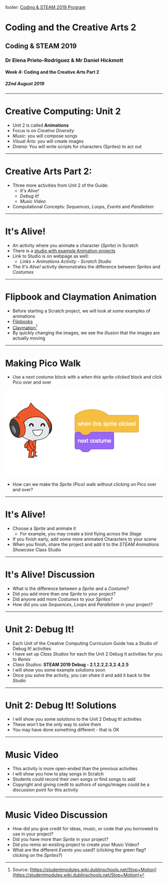 footer: [Coding & STEAM 2019 Program](https://cs4s.github.io/steam-2019/)

# Coding and the Creative Arts 2

## Coding & STEAM 2019

### Dr Elena Prieto-Rodriguez & Mr Daniel Hickmott

#### Week 4: Coding and the Creative Arts Part 2

##### 22nd August 2019

---

# Creative Computing: Unit 2

- Unit 2 is called **Animations**
- Focus is on *Creative Diversity*
- *Music:* you will compose songs
- *Visual Arts:* you will create images
- *Drama:* You will write scripts for characters (Sprites) to act out

---

# Creative Arts Part 2:

- Three more activities from Unit 2 of the Guide:
    - *It's Alive!*
    - *Debug It!*
    - *Music Video*
- Computational Concepts: *Sequences*, *Loops*, *Events* and *Parallelism*

--- 

# It's Alive!

- An activity where you animate a character (*Sprite*) in Scratch
- There is a [studio with example Animation projects](https://scratch.mit.edu/studios/475529/)
- Link to Studio is on webpage as well:
    - *Links > Animations Activity - Scratch Studio*
- The *It's Alive!* activity demonstrates the difference between *Sprites* and *Costumes*

---

# Flipbook and Claymation Animation

- Before starting a Scratch project, we will look at some examples of animations
- [Flipbooks](https://www.youtube.com/watch?v=JVzf9rtgf9Y)
- [Claymation](https://drive.google.com/uc?export=view&id=1tyG6lrA1GVndDmxeFm7K2SBfjoV328BN)[^1]
- By quickly changing the images, we see the illusion that the images are actually moving

[^1]: Source: [https://studentmodules.wiki.dublinschools.net/Stop+Motion](https://studentmodules.wiki.dublinschools.net/Stop+Motion)

---

# Making Pico Walk

- Use a *next costume* block with a *when this sprite clicked* block and click Pico over and over

![inline 120%](images/pico_walking.png)

- How can we make the *Sprite* (Pico) walk without clicking on Pico over and over?

---

# It's Alive!

- Choose a *Sprite* and animate it
    - For example, you may create a bird flying across the *Stage*
- If you finish early, add some more animated Characters to your scene
- When you finish, share the project and add it to the *STEAM Animations Showcase* Class Studio

---

# It's Alive! Discussion

- What is the difference between a *Sprite* and a *Costume*?
- Did you add more than one *Sprite* to your project?
- Did anyone add more *Costumes* to your *Sprites?*
- How did you use *Sequences*, *Loops* and *Parallelism* in your project?

---

# Unit 2: Debug It!

- Each Unit of the Creative Computing Curriculum Guide has a Studio of Debug It! activities
- I have set up *Class Studios* for each the Unit 2 Debug It activities for you to *Remix*
- *Class Studios*: **STEAM 2019 Debug - 2.1**,**2.2**,**2.3**,**2.4**,**2.5**
- I will show you some example solutions soon
- Once you solve the activity, you can *share* it and add it back to the *Studio*

---

# Unit 2: Debug It! Solutions

- I will show you some solutions to the Unit 2 Debug It! activities
- These won't be the only way to solve them
- You may have done something different - that is OK

--- 

# Music Video

- This activity is more open-ended than the previous activities
- I will show you how to play songs in Scratch
- Students could record their own songs or find songs to add
- Copyright and giving credit to authors of songs/images could be a discussion point for this activity

--- 

# Music Video Discussion

- How did you give credit for ideas, music, or code that you borrowed to use in your project?
- Did you have more than *Sprite* in your project?
- Did you remix an existing project to create your Music Video?
- What are the different *Events* you used? (clicking the green flag? clicking on the *Sprites*?)